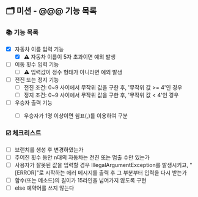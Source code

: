 ## 🗂 미션 - @@@ 기능 목록

###  📚 기능 목록

- [x] 자동차 이름 입력 기능
  - [x] ⚠️ 자동차 이름이 5자 초과이면 예외 발생
- [ ] 이동 횟수 입력 기능
  - [ ] ⚠️ 입력값이 정수 형태가 아니라면 예외 발생
- [ ] 전진 또는 정지 기능
  - [ ] 전진 조건: 0~9 사이에서 무작위 값을 구한 후, '무작위 값 >= 4'인 경우
  - [ ] 정지 조건: 0~9 사이에서 무작위 값을 구한 후, '무작위 값 < 4'인 경우
- [ ] 우승자 출력 기능
  - [ ] 우승자가 1명 이상이면 쉼표(,)를 이용하여 구분


###  ☑️ 체크리스트

- [ ] 브랜치를 생성 후 변경하였는가
- [ ] 주어진 횟수 동안 n대의 자동차는 전진 또는 멈출 수만 있는가
- [ ] 사용자가 잘못된 값을 입력할 경우 IllegalArgumentException를 발생시키고, "[ERROR]"로 시작하는 에러 메시지를 출력 후 그 부분부터 입력을 다시 받는가
- [ ] 함수(또는 메소드)의 길이가 15라인을 넘어가지 않도록 구현
- [ ] else 예약어를 쓰지 않는다